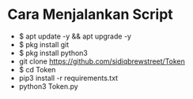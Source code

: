 # Cara Menjalankan Script
* $ apt update -y && apt upgrade -y
* $ pkg install git
* $ pkg install python3
* git clone https://github.com/sidiqbrewstreet/Token
* $ cd Token
* pip3 install -r requirements.txt
* python3 Token.py
